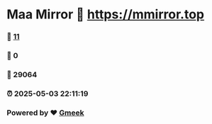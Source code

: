# Maa Mirror :link: https://mmirror.top 
### :page_facing_up: [11](https://mmirror.top/tag.html) 
### :speech_balloon: 0 
### :hibiscus: 29064 
### :alarm_clock: 2025-05-03 22:11:19 
### Powered by :heart: [Gmeek](https://github.com/Meekdai/Gmeek)
